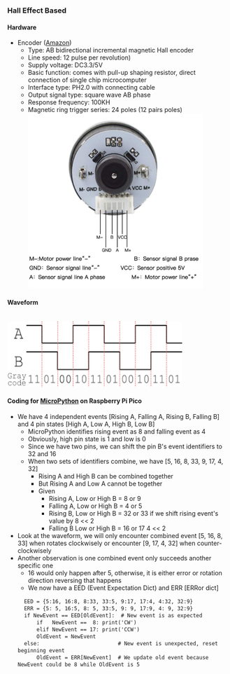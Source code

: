 ### Hall Effect Based
#### Hardware 
* Encoder ([Amazon](https://www.amazon.com/dp/B07RTN8F58/))
  * Type: AB bidirectional incremental magnetic Hall encoder
  * Line speed: 12 pulse per revolution)
  * Supply voltage: DC3.3/5V
  * Basic function: comes with pull-up shaping resistor, direct connection of single chip microcomputer
  * Interface type: PH2.0 with connecting cable
  * Output signal type: square wave AB phase
  * Response frequency: 100KH 
  * Magnetic ring trigger series: 24 poles (12 pairs poles)
</br><img src="pinout.jpg" height="400px" width="400px"></img> 
#### Waveform
</br><img src="waveform.png" height="150px" width="400px"></img>
#### Coding for [MicroPython](../../Misc/MicroPython/driver/rotary.py) on Raspberry Pi Pico
* We have 4 independent events [Rising A, Falling A, Rising B, Falling B] and 4 pin states [High A, Low A, High B, Low B]
  * MicroPython identifies rising event as 8 and falling event as 4
  * Obviously, high pin state is 1 and low is 0 
  * Since we have two pins, we can shift the pin B's event identifiers to 32 and 16 
  * When two sets of identifiers combine, we have [5, 16, 8, 33, 9, 17, 4, 32] 
    * Rising A and High B can be combined together
    * But Rising A and Low A cannot be together 
    * Given
      * Rising  A, Low or High B =  8 or  9  
      * Falling A, Low or High B =  4 or  5
      * Rising  B, Low or High B = 32 or 33 if we shift rising event's value by 8 << 2
      * Falling B  Low or High B = 16 or 17                                     4 << 2
* Look at the waveform, we will only encounter combined event [5, 16, 8, 33] when rotates clockwisely or encounter [9, 17, 4, 32] when counter-clockwisely
* Another observation is one combined event only succeeds another specific one 
  * 16 would only happen after 5, otherwise, it is either error or rotation direction reversing that happens
  * We now have a EED (Event Expectation Dict) and ERR [ERRor dict]
  ```
    EED = {5:16, 16:8, 8:33, 33:5, 9:17, 17:4, 4:32, 32:9}
    ERR = {5: 5, 16:5, 8: 5, 33:5, 9: 9, 17:9, 4: 9, 32:9} 
    if NewEvent == EED[OldEvent]:  # New event is as expected 
        if   NewEvent ==  8: print('CW')
        elif NewEvent == 17: print('CCW') 
        OldEvent = NewEvent
    else:                         # New event is unexpected, reset beginning event
        OldEvent = ERR[NewEvent]  # We update old event because NewEvent could be 8 while OldEvent is 5
  ``` 
